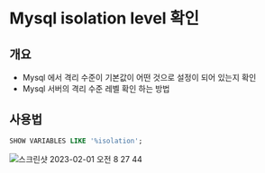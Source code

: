 # Mysql isolation level 확인

## 개요 

* Mysql 에서 격리 수준이 기본값이 어떤 것으로 설정이 되어 있는지 확인 
* Mysql 서버의 격리 수준 레벨 확인 하는 방법


## 사용법

```sql
SHOW VARIABLES LIKE '%isolation';
```

![스크린샷 2023-02-01 오전 8 27 44](https://user-images.githubusercontent.com/53357210/215907311-ee3aa5e4-230d-4069-bcdc-19cb1ca39614.png)
